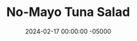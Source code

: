---
layout: post
title:  "No-Mayo Tuna Salad"
date:   2024-02-17 00:00:00 -05000
categories: 
- Recipes
- Fish
permalink: /recipes/tuna-salad
image: /assets/Food/Fish/Tuna Salad/tuna-salad.jpg
ing: tunasalad-ing
facts: tunasalad-facts
Prep: 20
Rest: 
Cook: 
Source1: 
Source2: 
Description: Tuna salad, or tuna fish, is a simple throw together meal that can use pretty much anything in your fridge. Binded with Greek yogurt instead of mayo, this "salad" is much better for you, and is a great lunch. The recipe makes 2 servings as bowls, or 4 if made as a sandwich.
Instructions: 
- Drain the fish and add to a large bowl. Mash with a fork.  For the fish, I use 2 5oz cans of solid white albacore tuna in water<br><br>

- Chop up all the vegetables and add to the bowl along with all the spices and everything else. Mix and serve<br><br>

- Makes 2 bowls or 4 sandwiches
---